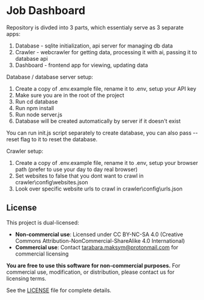 # Job Dashboard

Repository is divded into 3 parts, which essentialy serve as 3 separate apps:
1. Database - sqlite initialization, api server for managing db data
2. Crawler - webcrawler for getting data, processing it with ai, passing it to database api
3. Dashboard - frontend app for viewing, updating data


Database / database server setup:
1. Create a copy of .env.example file, rename it to .env, setup your API key
2. Make sure you are in the root of the project
3. Run cd database
4. Run npm install
5. Run node server.js
6. Database will be created automatically by server if it doesn't exist

You can run init.js script separately to create database, you can also pass --reset flag to it to reset the database.


Crawler setup:
1. Create a copy of .env.example file, rename it to .env, setup your browser path (prefer to use your day to day real browser)
2. Set websites to false that you dont want to crawl in crawler\config\websites.json
3. Look over specific website urls to crawl in crawler\config\urls.json

## License

This project is dual-licensed:

- **Non-commercial use**: Licensed under CC BY-NC-SA 4.0 (Creative Commons Attribution-NonCommercial-ShareAlike 4.0 International)
- **Commercial use**: Contact tarabara.maksym@protonmail.com for commercial licensing

**You are free to use this software for non-commercial purposes.** For commercial use, modification, or distribution, please contact us for licensing terms.

See the [LICENSE](LICENSE) file for complete details.